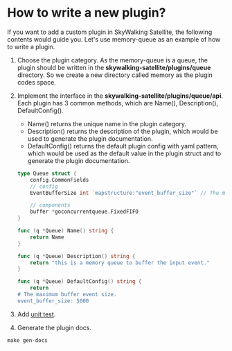 # How to write a new plugin?
If you want to add a custom plugin in SkyWalking Satellite, the following contents would guide you.
Let's use memory-queue as an example of how to write a plugin.

1. Choose the plugin category. As the memory-queue is a queue, the plugin should be written in the **skywalking-satellite/plugins/queue** directory. So we create a new directory called memory as the plugin codes space.  

2. Implement the interface in the **skywalking-satellite/plugins/queue/api**. Each plugin has 3 common methods, which are Name(), Description(), DefaultConfig().
    - Name() returns the unique name in the plugin category.
    - Description() returns the description of the plugin, which would be used to generate the plugin documentation.
    - DefaultConfig() returns the default plugin config with yaml pattern, which would be used as the default value in the plugin struct and to generate the plugin documentation.
    ```go
    type Queue struct {
    	config.CommonFields
    	// config
    	EventBufferSize int `mapstructure:"event_buffer_size"` // The maximum buffer event size.
    
    	// components
    	buffer *goconcurrentqueue.FixedFIFO
    }
    
    func (q *Queue) Name() string {
    	return Name
    }
    
    func (q *Queue) Description() string {
    	return "this is a memory queue to buffer the input event."
    }
    
    func (q *Queue) DefaultConfig() string {
    	return `
    # The maximum buffer event size.
    event_buffer_size: 5000
    ```
   
3. Add [unit test](../test/How-to-unit-test.md).
4. Generate the plugin docs.
```shell script
make gen-docs
```



